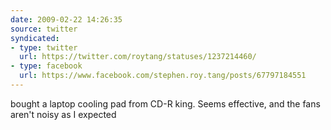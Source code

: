 ```yaml
---
date: 2009-02-22 14:26:35
source: twitter
syndicated:
- type: twitter
  url: https://twitter.com/roytang/statuses/1237214460/
- type: facebook
  url: https://www.facebook.com/stephen.roy.tang/posts/67797184551
---
```


bought a laptop cooling pad from CD-R king. Seems effective, and the fans aren't noisy as I expected